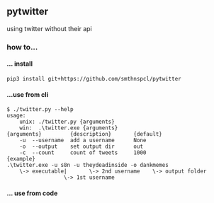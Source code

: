 ## pytwitter
using twitter without their api<br>
### how to...
#### ... install
```shell script
pip3 install git+https://github.com/smthnspcl/pytwitter
```
#### ...use from cli
```shell script
$ ./twitter.py --help
usage:
	unix: ./twitter.py {arguments}
	win:  .\twitter.exe {arguments}
{arguments}			{description}		{default}
	-u	--username	add a username		None
	-o	--output	set output dir		out
	-c	--count		count of tweets		1000
{example}
.\twitter.exe -u s8n -u theydeadinside -o dankmemes
    \-> executable|       \-> 2nd username    \-> output folder
                  \-> 1st username
```
#### ... use from code
```python

```